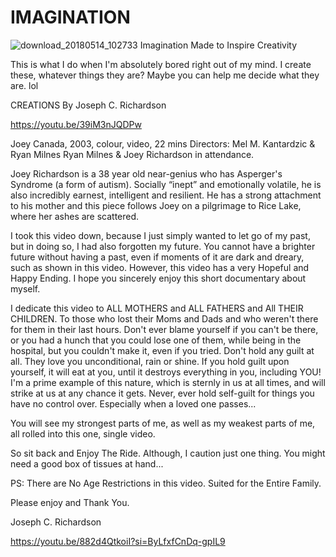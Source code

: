 # IMAGINATION
![download_20180514_102733](https://github.com/user-attachments/assets/69a814ce-b89c-4437-a70c-51a2d19a27b9)
Imagination Made to Inspire Creativity

This is what I do when I'm absolutely bored right out of my mind. I create these, whatever things they are? Maybe you can help me decide what they are. lol

CREATIONS By Joseph C. Richardson

https://youtu.be/39iM3nJQDPw

Joey
Canada, 2003, colour, video, 22 mins
Directors: Mel M. Kantardzic & Ryan Milnes 
Ryan Milnes & Joey Richardson in attendance.

Joey Richardson is a 38 year old near-genius who has Asperger's Syndrome (a form of autism). Socially “inept” and emotionally volatile, he is also incredibly earnest, intelligent and resilient. He has a strong attachment to his mother and this piece follows Joey on a pilgrimage to Rice Lake, where her ashes are scattered. 

I took this video down, because I just simply wanted to let go of my past, but in doing so, I had also forgotten my future. You cannot have a brighter future without having a past, even if moments of it are dark and dreary, such as shown in this video. However, this video has a very Hopeful and Happy Ending. I hope you sincerely enjoy this short documentary about myself.

I dedicate this video to ALL MOTHERS and ALL FATHERS and All THEIR CHILDREN. To those who lost their Moms and Dads and who weren't there for them in their last hours. Don't ever blame yourself if you can't be there, or you had a hunch that you could lose one of them, while being in the hospital, but you couldn't make it, even if you tried. Don't hold any guilt at all. They love you unconditional, rain or shine. If you hold guilt upon yourself, it will eat at you, until it destroys everything in you, including YOU! I'm a prime example of this nature, which is sternly in us at all times, and will strike at us at any chance it gets. Never, ever hold self-guilt for things you have no control over. Especially when a loved one passes...

You will see my strongest parts of me, as well as my weakest parts of me, all rolled into this one, single video.

So sit back and Enjoy The Ride. Although, I caution just one thing. You might need a good box of tissues at hand...

PS: There are No Age Restrictions in this video. Suited for the Entire Family.

Please enjoy and Thank You.

Joseph C. Richardson

https://youtu.be/882d4QtkoiI?si=ByLfxfCnDq-gpIL9
